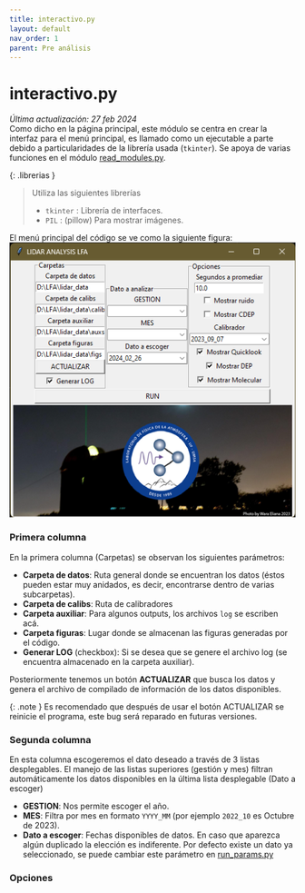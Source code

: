 ```yaml
---
title: interactivo.py
layout: default
nav_order: 1
parent: Pre análisis
---
```


# interactivo.py
_Última actualización: 27 feb 2024_  
Como dicho en la página principal, este módulo se centra en crear la interfaz para el menú principal, es llamado como un ejecutable a parte debido a particularidades de la librería usada (`tkinter`). Se apoya de varias funciones en el módulo [read_modules.py](read_modules).

{: .librerias }
> Utiliza las siguientes librerías
> - `tkinter` : Librería de interfaces.
> - `PIL` : (pillow) Para mostrar imágenes.

El menú principal del código se ve como la siguiente figura:  
![](figs/menu.png)

### Primera columna
En la primera columna (Carpetas) se observan los siguientes parámetros:
 - **Carpeta de datos**: Ruta general donde se encuentran los datos (éstos pueden estar muy anidados, es decir, encontrarse dentro de varias subcarpetas).
 - **Carpeta de calibs**: Ruta de calibradores
 - **Carpeta auxiliar**: Para algunos outputs, los archivos `log` se escriben acá.
 - **Carpeta figuras**: Lugar donde se almacenan las figuras generadas por el código.
 - **Generar LOG** (checkbox): Si se desea que se genere el archivo log (se encuentra almacenado en la carpeta auxiliar).

Posteriormente tenemos un botón **ACTUALIZAR** que busca los datos y genera el archivo de compilado de información de los datos disponibles.

{: .note }
Es recomendado que después de usar el botón ACTUALIZAR se reinicie el programa, este bug será reparado en futuras versiones.

### Segunda columna
En esta columna escogeremos el dato deseado a través de 3 listas desplegables. El manejo de las listas superiores (gestión y mes) filtran automáticamente los datos disponibles en la última lista desplegable (Dato a escoger)  
 - **GESTION**: Nos permite escoger el año.
 - **MES**: Filtra por mes en formato `YYYY_MM` (por ejemplo `2022_10` es Octubre de 2023).
 - **Dato a escoger**: Fechas disponibles de datos. En caso que aparezca algún duplicado la elección es indiferente. Por defecto existe un dato ya seleccionado, se puede cambiar este parámetro en [run_params.py](run_params)

### Opciones



